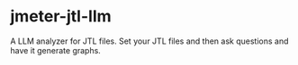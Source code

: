 # jmeter-jtl-llm
A LLM analyzer for JTL files.  Set your JTL files and then ask questions and have it generate graphs. 
